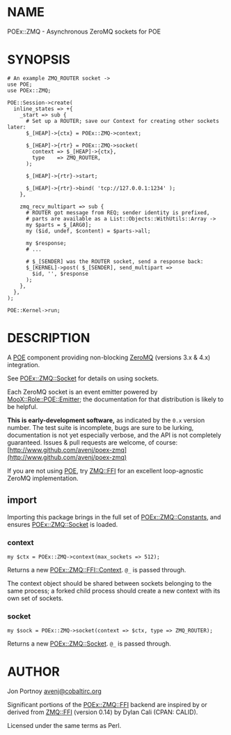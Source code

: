 # NAME

POEx::ZMQ - Asynchronous ZeroMQ sockets for POE

# SYNOPSIS

    # An example ZMQ_ROUTER socket ->
    use POE;
    use POEx::ZMQ;

    POE::Session->create(
      inline_states => +{
        _start => sub {
          # Set up a ROUTER; save our Context for creating other sockets later:
          $_[HEAP]->{ctx} = POEx::ZMQ->context;

          $_[HEAP]->{rtr} = POEx::ZMQ->socket(
            context => $_[HEAP]->{ctx},
            type    => ZMQ_ROUTER,
          );

          $_[HEAP]->{rtr}->start;

          $_[HEAP]->{rtr}->bind( 'tcp://127.0.0.1:1234' );
        },

        zmq_recv_multipart => sub {
          # ROUTER got message from REQ; sender identity is prefixed,
          # parts are available as a List::Objects::WithUtils::Array ->
          my $parts = $_[ARG0];
          my ($id, undef, $content) = $parts->all;

          my $response;
          # ...

          # $_[SENDER] was the ROUTER socket, send a response back:
          $_[KERNEL]->post( $_[SENDER], send_multipart =>
            $id, '', $response
          );
        },
      },
    );

    POE::Kernel->run;

# DESCRIPTION

A [POE](https://metacpan.org/pod/POE) component providing non-blocking [ZeroMQ](http://www.zeromq.org)
(versions 3.x & 4.x) integration.

See [POEx::ZMQ::Socket](https://metacpan.org/pod/POEx::ZMQ::Socket) for details on using sockets.

Each ZeroMQ socket is an event emitter powered by [MooX::Role::POE::Emitter](https://metacpan.org/pod/MooX::Role::POE::Emitter);
the documentation for that distribution is likely to be helpful.

**This is early-development software,** as indicated by the `0.x` version number.
The test suite is incomplete, bugs are sure to be lurking, documentation is
not yet especially verbose, and the API is not completely guaranteed.  Issues
& pull requests are welcome, of course:
[http://www.github.com/avenj/poex-zmq](http://www.github.com/avenj/poex-zmq)

If you are not using [POE](https://metacpan.org/pod/POE), try [ZMQ::FFI](https://metacpan.org/pod/ZMQ::FFI) for an excellent loop-agnostic
ZeroMQ implementation.

## import 

Importing this package brings in the full set of [POEx::ZMQ::Constants](https://metacpan.org/pod/POEx::ZMQ::Constants), and
ensures [POEx::ZMQ::Socket](https://metacpan.org/pod/POEx::ZMQ::Socket) is loaded.

### context

    my $ctx = POEx::ZMQ->context(max_sockets => 512);

Returns a new [POEx::ZMQ::FFI::Context](https://metacpan.org/pod/POEx::ZMQ::FFI::Context). `@_` is passed through.

The context object should be shared between sockets belonging to the same
process; a forked child process should create a new context with its own set
of sockets.

### socket

    my $sock = POEx::ZMQ->socket(context => $ctx, type => ZMQ_ROUTER);

Returns a new [POEx::ZMQ::Socket](https://metacpan.org/pod/POEx::ZMQ::Socket). `@_` is passed through.

# AUTHOR

Jon Portnoy <avenj@cobaltirc.org>

Significant portions of the [POEx::ZMQ::FFI](https://metacpan.org/pod/POEx::ZMQ::FFI) backend are inspired by or
derived from [ZMQ::FFI](https://metacpan.org/pod/ZMQ::FFI) (version 0.14) by Dylan Cali (CPAN: CALID).

Licensed under the same terms as Perl.
